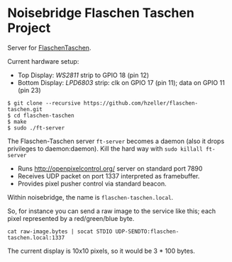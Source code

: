 Noisebridge Flaschen Taschen Project
====================================

Server for [FlaschenTaschen].

Current hardware setup:

 * Top Display: *WS2811* strip to GPIO 18 (pin 12)
 * Bottom Display: *LPD6803* strip: clk on GPIO 17 (pin 11); data on GPIO 11 (pin 23)
 
```
$ git clone --recursive https://github.com/hzeller/flaschen-taschen.git
$ cd flaschen-taschen
$ make
$ sudo ./ft-server
```

The Flaschen-Taschen server `ft-server` becomes a daemon (also it drops
privileges to daemon:daemon). Kill the hard way with `sudo killall ft-server`

 * Runs http://openpixelcontrol.org/ server on standard port 7890
 * Receives UDP packet on port 1337 interpreted as framebuffer.
 * Provides pixel pusher control via standard beacon.
 
Within noisebridge, the name is `flaschen-taschen.local`.

So, for instance you can send a raw image to the service like this; each pixel
represented by a red/green/blue byte.

```
cat raw-image.bytes | socat STDIO UDP-SENDTO:flaschen-taschen.local:1337
```
The current display is 10x10 pixels, so it would be 3 * 100 bytes.

[FlaschenTaschen]: https://noisebridge.net/wiki/Flaschen_Taschen
